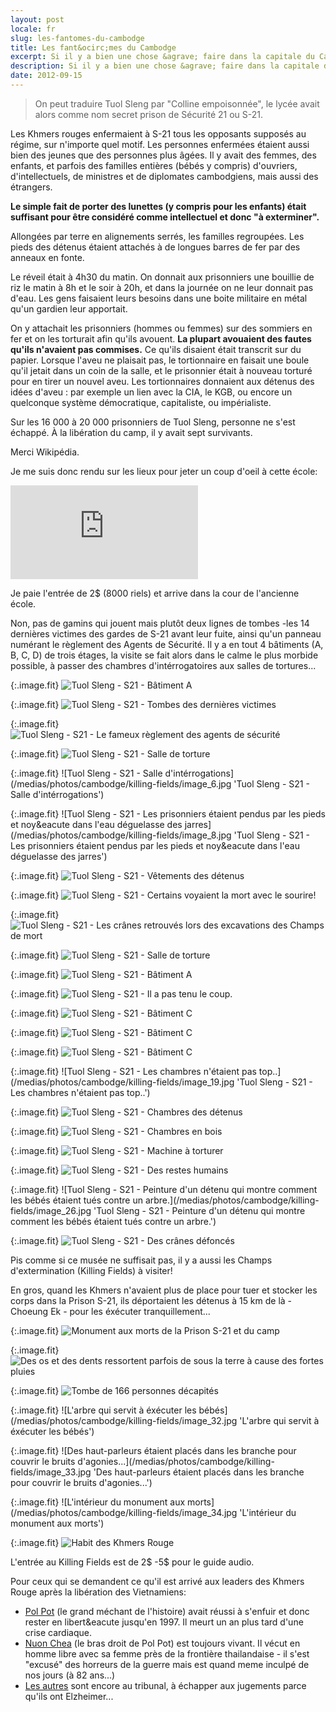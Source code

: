 ```yaml
---
layout: post
locale: fr
slug: les-fantomes-du-cambodge
title: Les fant&ocirc;mes du Cambodge
excerpt: Si il y a bien une chose &agrave; faire dans la capitale du Cambodge -Phnom Penh- c'est bien d'aller visiter l'&eacute;cole transform&eacute;e en centre de torture/prison, sous le r&eacute;gime des Khmers Rouge de 1975 &agrave; 1979, qui fut le lieu d'un massacre d'une vingtaine de milliers de personne.
description: Si il y a bien une chose &agrave; faire dans la capitale du Cambodge -Phnom Penh- c'est bien d'aller visiter l'&eacute;cole transform&eacute;e en centre de torture/prison, sous le r&eacute;gime des Khmers Rouge de 1975 &agrave; 1979, qui fut le lieu d'un massacre d'une vingtaine de milliers de personne.
date: 2012-09-15
---
```


> On peut traduire Tuol Sleng par &quot;Colline empoisonn&eacute;e&quot;, le lyc&eacute;e avait alors comme nom secret prison de S&eacute;curit&eacute; 21 ou S-21.

Les Khmers rouges enfermaient &agrave; S-21 tous les opposants suppos&eacute;s au r&eacute;gime, sur n'importe quel motif. Les personnes enferm&eacute;es &eacute;taient aussi bien des jeunes que des personnes plus &acirc;g&eacute;es. Il y avait des femmes, des enfants, et parfois des familles enti&egrave;res (b&eacute;b&eacute;s y compris) d'ouvriers, d'intellectuels, de ministres et de diplomates cambodgiens, mais aussi des &eacute;trangers.

**Le simple fait de porter des lunettes (y compris pour les enfants) &eacute;tait suffisant pour &ecirc;tre consid&eacute;r&eacute; comme intellectuel et donc &quot;&agrave; exterminer&quot;.**

Allong&eacute;es par terre en alignements serr&eacute;s, les familles regroup&eacute;es. Les pieds des d&eacute;tenus &eacute;taient attach&eacute;s &agrave; de longues barres de fer par des anneaux en fonte.

Le r&eacute;veil &eacute;tait &agrave; 4h30 du matin. On donnait aux prisonniers une bouillie de riz le matin &agrave; 8h et le soir &agrave; 20h, et dans la journ&eacute;e on ne leur donnait pas d'eau. Les gens faisaient leurs besoins dans une boite militaire en m&eacute;tal qu'un gardien leur apportait.

On y attachait les prisonniers (hommes ou femmes) sur des sommiers en fer et on les torturait afin qu'ils avouent. **La plupart avouaient des fautes qu'ils n'avaient pas commises.** Ce qu'ils disaient &eacute;tait transcrit sur du papier. Lorsque l'aveu ne plaisait pas, le tortionnaire en faisait une boule qu'il jetait dans un coin de la salle, et le prisonnier &eacute;tait &agrave; nouveau tortur&eacute; pour en tirer un nouvel aveu. Les tortionnaires donnaient aux d&eacute;tenus des id&eacute;es d'aveu : par exemple un lien avec la CIA, le KGB, ou encore un quelconque syst&egrave;me d&eacute;mocratique, capitaliste, ou imp&eacute;rialiste.

Sur les 16 000 &agrave; 20 000 prisonniers de Tuol Sleng, personne ne s'est &eacute;chapp&eacute;. &Agrave; la lib&eacute;ration du camp, il y avait sept survivants.</p>
Merci Wikip&eacute;dia.

Je me suis donc rendu sur les lieux pour jeter un coup d'oeil &agrave; cette &eacute;cole:

<div class="embed-container">
    <iframe frameborder="0" scrolling="no" marginheight="0" marginwidth="0" src="https://maps.google.com/maps?q=tuol+sleng&amp;oe=utf-8&amp;aq=t&amp;client=firefox-a&amp;ie=UTF8&amp;hl=fr&amp;hq=tuol+sleng&amp;hnear=&amp;t=m&amp;ll=11.5494,104.917603&amp;spn=0.006295,0.006295&amp;output=embed"></iframe>
</div>

Je paie l'entr&eacute;e de 2$ (8000 riels) et arrive dans la cour de l'ancienne &eacute;cole.

Non, pas de gamins qui jouent mais plut&ocirc;t deux lignes de tombes -les 14 derni&egrave;res victimes des gardes de S-21 avant leur fuite, ainsi qu'un panneau num&eacute;rant le r&egrave;glement des Agents de S&eacute;curit&eacute;.
Il y a en tout 4 b&acirc;timents (A, B, C, D) de trois &eacute;tages, la visite se fait alors dans le calme le plus morbide possible, &agrave; passer des chambres d'int&eacute;rrogatoires aux salles de tortures...

{:.image.fit}
![Tuol Sleng - S21 - B&acirc;timent A](/medias/photos/cambodge/killing-fields/image_1.jpg 'Tuol Sleng - S21 - B&acirc;timent A')

{:.image.fit}
![Tuol Sleng - S21 - Tombes des derni&egrave;res victimes](/medias/photos/cambodge/killing-fields/image_3.jpg 'Tuol Sleng - S21 - Tombes des derni&egrave;res victimes')

{:.image.fit}
![Tuol Sleng - S21 - Le fameux r&egrave;glement des agents de s&eacute;curit&eacute;](/medias/photos/cambodge/killing-fields/image_4.jpg 'Tuol Sleng - S21 - Le fameux r&egrave;glement des agents de s&eacute;curit&eacute;')

{:.image.fit}
![Tuol Sleng - S21 - Salle de torture](/medias/photos/cambodge/killing-fields/image_5.jpg 'Tuol Sleng - S21 - Salle de torture')

{:.image.fit}
![Tuol Sleng - S21 - Salle d'int&eacute;rrogations](/medias/photos/cambodge/killing-fields/image_6.jpg 'Tuol Sleng - S21 - Salle d'int&eacute;rrogations')

{:.image.fit}
![Tuol Sleng - S21 - Les prisonniers &eacute;taient pendus par les pieds et noy&eacute dans l'eau d&eacute;guelasse des jarres](/medias/photos/cambodge/killing-fields/image_8.jpg 'Tuol Sleng - S21 - Les prisonniers &eacute;taient pendus par les pieds et noy&eacute dans l'eau d&eacute;guelasse des jarres')

{:.image.fit}
![Tuol Sleng - S21 - V&ecirc;tements des d&eacute;tenus](/medias/photos/cambodge/killing-fields/image_9.jpg 'Tuol Sleng - S21 - V&ecirc;tements des d&eacute;tenus')

{:.image.fit}
![Tuol Sleng - S21 - Certains voyaient la mort avec le sourire!](/medias/photos/cambodge/killing-fields/image_10.jpg 'Tuol Sleng - S21 - Certains voyaient la mort avec le sourire!')

{:.image.fit}
![Tuol Sleng - S21 - Les cr&acirc;nes retrouv&eacute;s lors des excavations des Champs de mort](/medias/photos/cambodge/killing-fields/image_11.jpg 'Tuol Sleng - S21 - Les cr&acirc;nes retrouv&eacute;s lors des excavations des Champs de mort')

{:.image.fit}
![Tuol Sleng - S21 - Salle de torture](/medias/photos/cambodge/killing-fields/image_13.jpg 'Tuol Sleng - S21 - Salle de torture')

{:.image.fit}
![Tuol Sleng - S21 - B&acirc;timent A](/medias/photos/cambodge/killing-fields/image_14.jpg 'Tuol Sleng - S21 - B&acirc;timent A')

{:.image.fit}
![Tuol Sleng - S21 - Il a pas tenu le coup.](/medias/photos/cambodge/killing-fields/image_15.jpg 'Tuol Sleng - S21 - Il a pas tenu le coup.')

{:.image.fit}
![Tuol Sleng - S21 - B&acirc;timent C](/medias/photos/cambodge/killing-fields/image_16.jpg 'Tuol Sleng - S21 - B&acirc;timent C')

{:.image.fit}
![Tuol Sleng - S21 - B&acirc;timent C](/medias/photos/cambodge/killing-fields/image_17.jpg 'Tuol Sleng - S21 - B&acirc;timent C')

{:.image.fit}
![Tuol Sleng - S21 - B&acirc;timent C](/medias/photos/cambodge/killing-fields/image_18.jpg 'Tuol Sleng - S21 - B&acirc;timent C')

{:.image.fit}
![Tuol Sleng - S21 - Les chambres n'&eacute;taient pas top..](/medias/photos/cambodge/killing-fields/image_19.jpg 'Tuol Sleng - S21 - Les chambres n'&eacute;taient pas top..')

{:.image.fit}
![Tuol Sleng - S21 - Chambres des d&eacute;tenus](/medias/photos/cambodge/killing-fields/image_20.jpg 'Tuol Sleng - S21 - Chambres des d&eacute;tenus')

{:.image.fit}
![Tuol Sleng - S21 - Chambres en bois](/medias/photos/cambodge/killing-fields/image_23.jpg 'Tuol Sleng - S21 - Chambres en bois')

{:.image.fit}
![Tuol Sleng - S21 - Machine &agrave; torturer](/medias/photos/cambodge/killing-fields/image_24.jpg 'Tuol Sleng - S21 - Machine &agrave; torturer')

{:.image.fit}
![Tuol Sleng - S21 - Des restes humains](/medias/photos/cambodge/killing-fields/image_25.jpg 'Tuol Sleng - S21 - Des restes humains')

{:.image.fit}
![Tuol Sleng - S21 - Peinture d'un d&eacute;tenu qui montre comment les b&eacute;b&eacute;s &eacute;taient tu&eacute;s contre un arbre.](/medias/photos/cambodge/killing-fields/image_26.jpg 'Tuol Sleng - S21 - Peinture d'un d&eacute;tenu qui montre comment les b&eacute;b&eacute;s &eacute;taient tu&eacute;s contre un arbre.')

{:.image.fit}
![Tuol Sleng - S21 - Des cr&acirc;nes d&eacute;fonc&eacute;s](/medias/photos/cambodge/killing-fields/image_27.jpg 'Tuol Sleng - S21 - Des cr&acirc;nes d&eacute;fonc&eacute;s')

Pis comme si ce mus&eacute;e ne suffisait pas, il y a aussi les Champs d'extermination (Killing Fields) &agrave; visiter!

En gros, quand les Khmers n'avaient plus de place pour tuer et stocker les corps dans la Prison S-21, ils d&eacute;portaient les d&eacute;tenus &agrave; 15 km de l&agrave; - Choeung Ek - pour les &eacute;x&eacute;cuter tranquillement...</p>

{:.image.fit}
![Monument aux morts de la Prison S-21 et du camp](/medias/photos/cambodge/killing-fields/image_29.jpg 'Monument aux morts de la Prison S-21 et du camp')

{:.image.fit}
![Des os et des dents ressortent parfois de sous la terre &agrave; cause des fortes pluies](/medias/photos/cambodge/killing-fields/image_30.jpg 'Des os et des dents ressortent parfois de sous la terre &agrave; cause des fortes pluies')

{:.image.fit}
![Tombe de 166 personnes d&eacute;capit&eacute;s](/medias/photos/cambodge/killing-fields/image_31.jpg 'Tombe de 166 personnes d&eacute;capit&eacute;s')

{:.image.fit}
![L'arbre qui servit &agrave; &eacute;x&eacute;cuter les b&eacute;b&eacute;s](/medias/photos/cambodge/killing-fields/image_32.jpg 'L'arbre qui servit &agrave; &eacute;x&eacute;cuter les b&eacute;b&eacute;s')

{:.image.fit}
![Des haut-parleurs &eacute;taient plac&eacute;s dans les branche pour couvrir le bruits d'agonies...](/medias/photos/cambodge/killing-fields/image_33.jpg 'Des haut-parleurs &eacute;taient plac&eacute;s dans les branche pour couvrir le bruits d'agonies...')

{:.image.fit}
![L'int&eacute;rieur du monument aux morts](/medias/photos/cambodge/killing-fields/image_34.jpg 'L'int&eacute;rieur du monument aux morts')

{:.image.fit}
![Habit des Khmers Rouge](/medias/photos/cambodge/killing-fields/image_35.jpg 'Habit des Khmers Rouge')

L'entr&eacute;e au Killing Fields est de 2$ -5$ pour le guide audio.

Pour ceux qui se demandent ce qu'il est arriv&eacute; aux leaders des Khmers Rouge apr&egrave;s la lib&eacute;ration des Vietnamiens:

- [Pol Pot](http://fr.wikipedia.org/wiki/Pol_Pot) (le grand m&eacute;chant de l'histoire) avait r&eacute;ussi &agrave; s'enfuir et donc rester en libert&eacute jusqu'en 1997. Il meurt un an plus tard d'une crise cardiaque.
- [Nuon Chea](http://fr.wikipedia.org/wiki/Nuon_Chea) (le bras droit de Pol Pot) est toujours vivant. Il v&eacute;cut en homme libre avec sa femme pr&egrave;s de la fronti&egrave;re thailandaise - il s'est "excus&eacute;" des horreurs de la guerre mais est quand meme inculp&eacute; de nos jours (&agrave; 82 ans...)
- [Les autres](http://www.bbc.co.uk/news/world-asia-19582627) sont encore au tribunal, &agrave; &eacute;chapper aux jugements parce qu'ils ont Elzheimer...
